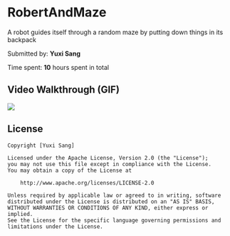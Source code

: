 # RobertAndMaze
A robot guides itself through a random maze by putting down things in its backpack

Submitted by: **Yuxi Sang**

Time spent: **10** hours spent in total

## Video Walkthrough (GIF)

![](https://i.imgur.com/asuxHNP.gif)

## License

    Copyright [Yuxi Sang]

    Licensed under the Apache License, Version 2.0 (the "License");
    you may not use this file except in compliance with the License.
    You may obtain a copy of the License at

        http://www.apache.org/licenses/LICENSE-2.0

    Unless required by applicable law or agreed to in writing, software
    distributed under the License is distributed on an "AS IS" BASIS,
    WITHOUT WARRANTIES OR CONDITIONS OF ANY KIND, either express or implied.
    See the License for the specific language governing permissions and
    limitations under the License.
